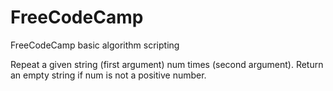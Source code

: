 # FreeCodeCamp
FreeCodeCamp basic algorithm scripting

Repeat a given string (first argument) num times (second argument). Return an empty string if num is not a positive number.
